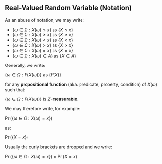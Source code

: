 ## Real-Valued Random Variable (Notation)

As an abuse of notation, we may write: 

* $\{\omega \in \Omega : X(\omega) \leq x \}$ as $\{X \leq x\}$
* $\{\omega \in \Omega : X(\omega) \geq x \}$ as $\{X \geq x\}$
* $\{\omega \in \Omega : X(\omega) < x \}$ as $\{X < x\}$
* $\{\omega \in \Omega : X(\omega) > x \}$ as $\{X > x\}$
* $\{\omega \in \Omega : X(\omega) = x \}$ as $\{X = x\}$
* $\{\omega \in \Omega : X(\omega) \in A \}$ as $\{X \in A\}$

Generally, we write: 

$\{\omega \in \Omega : P(X(\omega)) \}$ as $\{P(X)\}$

for any **propositional function** (aka. predicate, property, condition) of $X(\omega)$ such that: 

$\{\omega \in \Omega : P(X(\omega)) \}$ is $\Sigma$-**measurable**.

We may therefore write, for example:

$\Pr(\{\omega \in \Omega : X(\omega) = x \})$

as: 

$\Pr(\{X = x\})$

Usually the curly brackets are dropped and we write:

$\Pr(\{\omega \in \Omega : X(\omega) = x \}) = \Pr (X = x)$